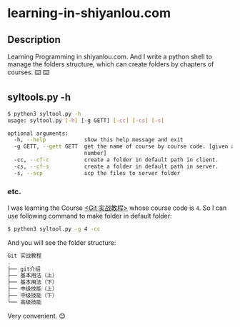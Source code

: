 # learning-in-shiyanlou.com

## Description

Learning Programming in shiyanlou.com. And I write a python shell to manage the folders structure, which can create folders by chapters of courses. ⌨️ ⌨️

## syltools.py -h

```bash
$ python3 syltool.py -h
usage: syltool.py [-h] [-g GETT] [-cc] [-cs] [-s]

optional arguments:
  -h, --help            show this help message and exit
  -g GETT, --gett GETT  get the name of course by course code. [given a
                        number]
  -cc, --cf-c           create a folder in default path in client.
  -cs, --cf-s           create a folder in default path in server.
  -s, --scp             scp the files to server folder
```

### etc.

I was learning the Course [<Git 实战教程>](https://www.shiyanlou.com/courses/4) whose course code is `4`. So I can use following command to make folder in default folder:

```bash
$ python3 syltool.py -g 4 -cc
```

And you will see the folder structure:

```bash
Git 实战教程
.
├── git介绍
├── 基本用法（上）
├── 基本用法（下）
├── 中级技能（上）
├── 中级技能（下）
└── 高级技能
```

Very convenient. 😊 
